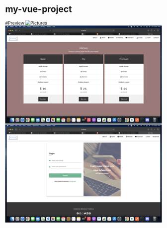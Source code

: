 # my-vue-project

#Preview
![Pictures](<client/src/assets/screenshots/Screenshot 2023-12-15 at 9.39.26.png>)
![Offer](<client/src/assets/screenshots/Screenshot 2023-12-15 at 9.44.18.png>)
![login](<client/src/assets/screenshots/Screenshot 2023-12-15 at 9.45.13.png>)